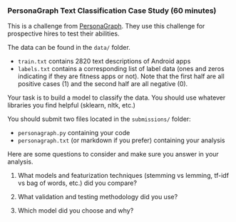 ### PersonaGraph Text Classification Case Study (60 minutes)

This is a challenge from [PersonaGraph](http://www.personagraph.com/). They use this challenge for prospective hires to test their abilities.

The data can be found in the `data/` folder.

* `train.txt` contains 2820 text descriptions of Android apps
* `labels.txt` contains a corresponding list of label data (ones and zeros indicating if they are fitness apps or not). Note that the first half are all positive cases (1) and the second half are all negative (0).

Your task is to build a model to classify the data. You should use whatever libraries you find helpful (sklearn, nltk, etc.)

You should submit two files located in the `submissions/` folder:

* `personagraph.py` containing your code
* `personagraph.txt` (or markdown if you prefer) containing your analysis

Here are some questions to consider and make sure you answer in your analysis.

1. What models and featurization techniques (stemming vs lemming, tf-idf vs bag of words, etc.) did you compare?

2. What validation and testing methodology did you use?

3. Which model did you choose and why?
